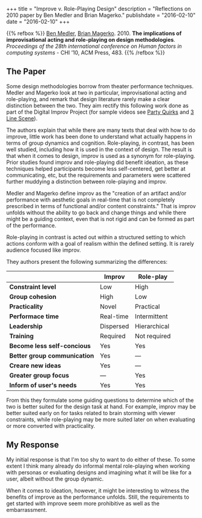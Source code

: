 +++
title = "Improve v. Role-Playing Design"
description = "Reflections on 2010 paper by Ben Medler and Brian Magerko."
publishdate = "2016-02-10"
date = "2016-02-10"
+++

{{% refbox %}}
[Ben Medler](http://www.treaddigital.com/),
[Brian Magerko](http://homes.lmc.gatech.edu/~bmagerko6/).
2010. **The implications of improvisational acting and role-playing on design methodologies**. *Proceedings of the 28th international conference on Human factors in computing systems* - CHI ’10, ACM Press, 483.
<span class=actions>
<a href="http://www.treaddigital.com/s/Medler-Magerko-CHI2010.pdf" title="Download"><i class="fa fa-download"></i></a>
<a href="https://dl.acm.org/citation.cfm?doid=1753326.1753398" title="ACM citation"><i class="fa fa-book"></i></a>
</span>
{{% /refbox %}}

## The Paper

Some design methodologies borrow from theater performance techniques. Medler
and Magerko look at two in particular, improvisational acting and role-playing,
and remark that design literature rarely make a clear distinction between the
two. They aim rectify this following work done as part of the Digital Improv
Project (for sample videos see [Party Quirks](https://vimeo.com/31301414) and
[3 Line Scene](https://vimeo.com/57422111)).

The authors explain that while there are many texts that deal with how to do
improve, little work has been done to understand what actually happens in terms
of group dynamics and cognition. Role-playing, in contrast, has been well
studied, including how it is used in the context of design. The result is that
when it comes to design, improv is used as a synonym for role-playing. Prior
studies found improv and role-playing did benefit ideation, as these
techniques helped participants become less self-centered, get better at
communicating, etc, but the requirements and parameters were scattered further
muddying a distinction between role-playing and improv. 

Medler and Magerko define improv as the "creation of an artifact and/or
performance with aesthetic goals in real-time that is not completely prescribed
in terms of functional and/or content constraints." That is improv unfolds
without the ability to go back and change things and while there might be a
guiding context, even that is not rigid and can be formed as part of the
performance.

Role-playing in contrast is acted out within a structured setting to which actions
conform with a goal of realism within the defined setting. It is rarely
audience focused like improv.

They authors present the following summarizing the differences:


|                                | Improv    | Role-play    |
| ---                            | ---       | ---          |
| **Constraint level**           | Low       | High         |
| **Group cohesion**             | High      | Low          |
| **Practicality**               | Novel     | Practical    |
| **Performace time**            | Real-time | Intermittent |
| **Leadership**                 | Dispersed | Hierarchical |
| **Training**                   | Required  | Not required |
| **Become less self-concious**  | Yes       | Yes          |
| **Better group communication** | Yes       | —            |
| **Creare new ideas**           | Yes       | —            |
| **Greater group focus**        | —         | Yes          |
| **Inform of user's needs**     | Yes       | Yes          |

From this they formulate some guiding questions to determine which of the two
is better suited for the design task at hand. For example, improv may be better
suited early on for tasks related to brain storming with viewer constraints,
while role-playing may be more suited later on when evaluating or more
converted with practicality.

## My Response

My initial response is that I'm too shy to want to do either of these. To some
extent I think many already do informal mental role-playing when working with
personas or evaluating designs and imagining what it will be like for a user,
albeit without the group dynamic.

When it comes to ideation, however, it might be interesting to witness the
benefits of improve as the performance unfolds. Still, the requirements to get
started with improve seem more prohibitive as well as the embarrassment.
